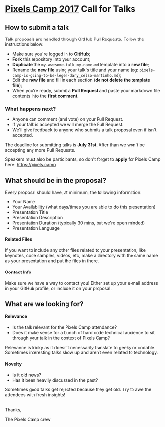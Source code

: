 # [Pixels Camp 2017](https://pixels.camp) Call for Talks


## How to submit a talk

Talk proposals are handled through GitHub Pull Requests. Follow the instructions below:

* Make sure you're logged in to **GitHub**;
* **Fork** this repository into your account;
* **Duplicate** the `my-awesome-talk_my-name.md` template into a **new file**;
* Rename the **new file** using your talk's title and your name
(eg: `pixels-camp-is-going-to-be-legen-dary_celso-martinho.md`);
* Edit the **new file** and fill in each section (**do not delete the template file**);
* When you're ready, submit a **Pull Request** and paste your markdown file contents into the **first comment**.

### What happens next?

* Anyone can comment (and vote) on your Pull Request.
* If your talk is accepted we will merge the Pull Request.
* We'll give feedback to anyone who submits a talk proposal even if isn't accepted.

The deadline for submitting talks is **July 31st**. After than we won't be accepting any more Pull Requests.

Speakers must also be participants, so don't forget to **apply** for Pixels Camp here: https://pixels.camp


## What should be in the proposal?

Every proposal should have, at minimum, the following information: 

* Your Name
* Your Availability (what days/times you are able to do this presentation)
* Presentation Title
* Presentation Description
* Presentation Duration (typically 30 mins, but we're open minded)
* Presentation Language


#### Related Files

If you want to include any other files related to your presentation, like keynotes, code samples, videos, etc, make a directory with the same name as your presentation and put the files in there.

#### Contact Info

Make sure we have a way to contact you! Either set up your e-mail address in your GitHub profile, or include it on your proposal.


## What are we looking for?

#### Relevance

* Is the talk relevant for the Pixels Camp attendance?
* Does it make sense for a bunch of hard code technical audience to sit through your talk in the context of Pixels Camp?

Relevance is tricky as it doesn’t necessarily translate to geeky or codable. Sometimes interesting talks show up and aren’t even related to technology.

#### Novelty

* Is it old news?
* Has it been heavily discussed in the past?

Sometimes good talks get rejected because they get old. Try to awe the attendees with fresh insights!

<br>
Thanks,

The Pixels Camp crew
